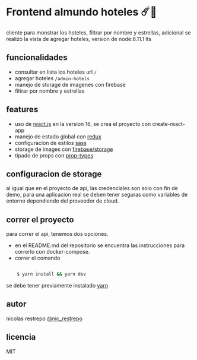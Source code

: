 # Frontend almundo hoteles ☄️🤖

cliente para monstrar los hoteles, filtrar por nombre y estrellas, adicional se realizo la vista de
agregar hoteles, version de node:8.11.1 lts

## funcionalidades

* consultar en lista los hoteles url `/`
* agregar hoteles `/admin-hotels`
* manejo de storage de imagenes con firebase
* filtrar por nombre y estrellas

## features 
  
* uso de  [react.js](https://reactjs.org/) en la version 16, se crea el proyecto con create-react-app
* manejo de estado global con [redux](https://redux.js.org/)
* configuracion de estilos [sass](https://sass-lang.com/)
* storage de images con [firebase/storage](https://firebase.google.com/docs/storage/web/start)
* tipado de props con [prop-types](https://www.npmjs.com/package/prop-types)

## configuracion de storage

al igual que en el proyecto de api, las credenciales son solo con fin de demo, para una aplicacion real se deben tener seguras como variables de entorno dependiendo del proveedor de cloud.

## correr el proyecto
para correr el api, tenemos dos opciones.

* en el README.md del repositorio se encuentra las instrucciones para correrlo con docker-compose.
* correr el comando 
``` bash

    $ yarn install && yarn dev

```
se debe tener previamente instalado [yarn](https://yarnpkg.com/lang/en/docs/install/#mac-stable)

## autor

nicolas restrepo [@nic_restrepo](https://twitter.com/nic_restrepo)

## licencia

MIT

